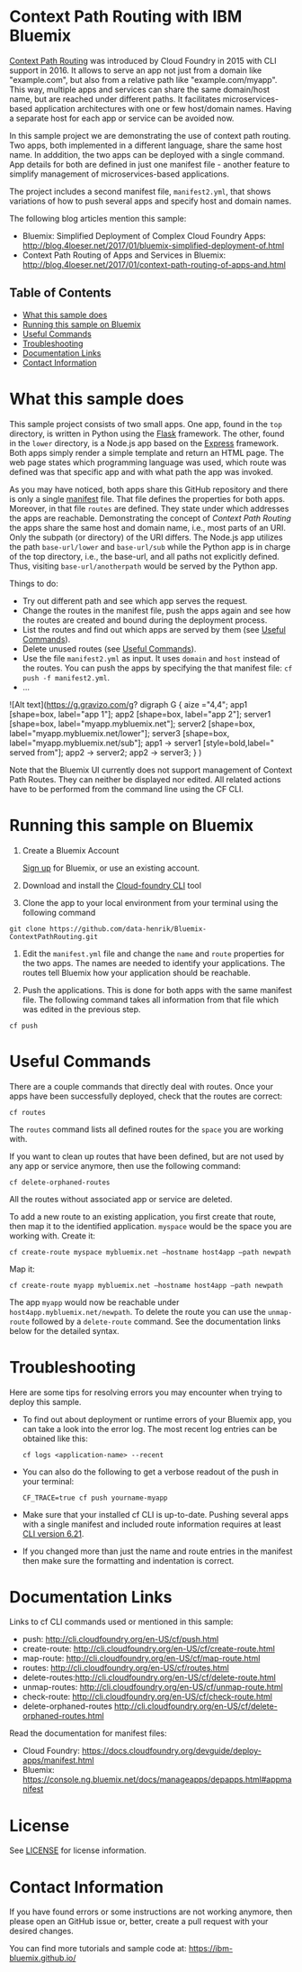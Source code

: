# Context Path Routing with IBM Bluemix

[Context Path Routing](https://www.cloudfoundry.org/context-path-routing/) was introduced by Cloud Foundry in 2015 with CLI support in 2016. It allows to serve an app not just from a domain like "example.com", but also from a relative path like "example.com/myapp". This way, multiple apps and services can share the same domain/host name, but are reached under different paths. It facilitates microservices-based application architectures with one or few host/domain names. Having a separate host for each app or service can be avoided now.

In this sample project we are demonstrating the use of context path routing. Two apps, both implemented in a different language, share the same host name. In adddition, the two apps can be deployed with a single command. App details for both are defined in just one manifest file - another feature to simplify management of microservices-based applications.

The project includes a second manifest file, `manifest2.yml`, that shows variations of how to push several apps and specify
host and domain names.

The following blog articles mention this sample:
- Bluemix: Simplified Deployment of Complex Cloud Foundry Apps: http://blog.4loeser.net/2017/01/bluemix-simplified-deployment-of.html
- Context Path Routing of Apps and Services in Bluemix: http://blog.4loeser.net/2017/01/context-path-routing-of-apps-and.html

## Table of Contents
* [What this sample does](#what-this-sample-does)
* [Running this sample on Bluemix](#running-this-sample-on-bluemix)
* [Useful Commands](#useful-commands)
* [Troubleshooting](#troubleshooting)
* [Documentation Links](#documentation-links)
* [Contact Information](#contact-information)


# What this sample does

This sample project consists of two small apps. One app, found in the `top` directory, is written in Python using the [Flask](http://flask.pocoo.org/) framework. The other, found in the `lower` directory, is a Node.js app based on the [Express](http://expressjs.com/) framework. Both apps simply render a simple template and return an HTML page. The web page states which programming language was used, which route was defined was that specific app and with what path the app was invoked.

As you may have noticed, both apps share this GitHub repository and there is only a single [manifest](manifest.yml) file. That file defines the properties for both apps. Moreover, in that file `routes` are defined. They state under which addresses the apps are reachable. Demonstrating the concept of *Context Path Routing* the apps share the same host and domain name, i.e., most parts of an URI. Only the subpath (or directory) of the URI differs. The Node.js app utilizes the path `base-url/lower` and `base-url/sub` while the Python app is in charge of the top directory, i.e., the base-url, and all paths not explicitly defined. Thus, visiting `base-url/anotherpath` would be served by the Python app.

Things to do:
- Try out different path and see which app serves the request.
- Change the routes in the manifest file, push the apps again and see how the routes are created and bound during the deployment process.
- List the routes and find out which apps are served by them (see [Useful Commands](#useful-commands)).
- Delete unused routes (see [Useful Commands](#useful-commands)).
- Use the file `manifest2.yml` as input. It uses `domain` and `host` instead of the routes. You can push the apps by specifying the that manifest file: `cf push -f manifest2.yml`.
- ...

![Alt text](https://g.gravizo.com/g?
  digraph G {
    aize ="4,4";
    app1 [shape=box, label="app 1"];
    app2 [shape=box, label="app 2"];
    server1 [shape=box, label="myapp.mybluemix.net"];
    server2 [shape=box, label="myapp.mybluemix.net/lower"];
    server3 [shape=box, label="myapp.mybluemix.net/sub"];
    app1 -> server1 [style=bold,label="            served from"];
    app2 -> server2;
    app2 -> server3;
  }
)

Note that the Bluemix UI currently does not support management of Context Path Routes. They can neither be displayed nor edited. All related actions have to be performed from the command line using the CF CLI.

# Running this sample on Bluemix

1. Create a Bluemix Account

    [Sign up][bluemix_signup_url] for Bluemix, or use an existing account.

1. Download and install the [Cloud-foundry CLI][cloud_foundry_url] tool

1. Clone the app to your local environment from your terminal using the following command

  ```
  git clone https://github.com/data-henrik/Bluemix-ContextPathRouting.git
  ```

1. Edit the `manifest.yml` file and change the `name` and `route` properties for the two apps. The names are needed to identify your applications. The routes tell Bluemix how your application should be reachable.
  

1. Push the applications. This is done for both apps with the same manifest file. The following command takes all information from that file which was edited in the previous step.

  ```
  cf push
  ```
  
# Useful Commands
There are a couple commands that directly deal with routes. Once your apps have been successfully deployed, check that the routes are correct:

```
cf routes
```
The `routes` command lists all defined routes for the `space` you are working with.


If you want to clean up routes that have been defined, but are not used by any app or service anymore, then use the following command:
```
cf delete-orphaned-routes
```
All the routes without associated app or service are deleted.

To add a new route to an existing application, you first create that route, then map it to the identified application. `myspace` would be the space you are working with. Create it:   
```
cf create-route myspace mybluemix.net –hostname host4app –path newpath
```
Map it:   
```
cf create-route myapp mybluemix.net –hostname host4app –path newpath
```
The app `myapp` would now be reachable under `host4app.mybluemix.net/newpath`. To delete the route you can use the `unmap-route` followed by a `delete-route` command. See the documentation links below for the detailed syntax.

# Troubleshooting

Here are some tips for resolving errors you may encounter when trying to deploy this sample.

- To find out about deployment or runtime errors of your Bluemix app, you can take a look into the error log. The most recent log entries can be obtained like this:

    ```
    cf logs <application-name> --recent
    ```

- You can also do the following to get a verbose readout of the push in your terminal:
  ```
  CF_TRACE=true cf push yourname-myapp
  ```

- Make sure that your installed cf CLI is up-to-date. Pushing several apps with a single manifest and
  included route information requires at least [CLI version 6.21](https://github.com/cloudfoundry/cli/releases/tag/v6.21.0).
  
- If you changed more than just the name and route entries in the manifest then make sure the formatting and indentation is correct.  
  
  
# Documentation Links

Links to cf CLI commands used or mentioned in this sample:
- push: http://cli.cloudfoundry.org/en-US/cf/push.html
- create-route: http://cli.cloudfoundry.org/en-US/cf/create-route.html
- map-route: http://cli.cloudfoundry.org/en-US/cf/map-route.html
- routes: http://cli.cloudfoundry.org/en-US/cf/routes.html
- delete-routes:http://cli.cloudfoundry.org/en-US/cf/delete-route.html
- unmap-routes: http://cli.cloudfoundry.org/en-US/cf/unmap-route.html
- check-route: http://cli.cloudfoundry.org/en-US/cf/check-route.html
- delete-orphaned-routes http://cli.cloudfoundry.org/en-US/cf/delete-orphaned-routes.html

Read the documentation for manifest files:
- Cloud Foundry: https://docs.cloudfoundry.org/devguide/deploy-apps/manifest.html
- Bluemix: https://console.ng.bluemix.net/docs/manageapps/depapps.html#appmanifest


# License
See [LICENSE](LICENSE) for license information.

# Contact Information
If you have found errors or some instructions are not working anymore, then please open an GitHub issue or, better, create a pull request with your desired changes.

You can find more tutorials and sample code at:
https://ibm-bluemix.github.io/

[cloud_foundry_url]: https://github.com/cloudfoundry/cli
[bluemix_signup_url]: https://console.ng.bluemix.net/
